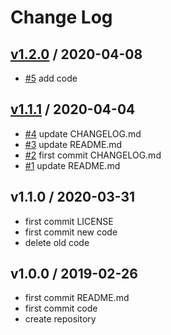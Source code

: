 # Change Log

## [v1.2.0](https://github.com/KoyanagiHitoshi/AtCoder/releases/tag/v1.2.0) / 2020-04-08

* [#5](https://github.com/KoyanagiHitoshi/AtCoder/pull/5) add code

## [v1.1.1](https://github.com/KoyanagiHitoshi/AtCoder/releases/tag/v1.1.1) / 2020-04-04

* [#4](https://github.com/KoyanagiHitoshi/AtCoder/pull/4) update CHANGELOG.md
* [#3](https://github.com/KoyanagiHitoshi/AtCoder/pull/3) update README.md
* [#2](https://github.com/KoyanagiHitoshi/AtCoder/pull/2) first commit CHANGELOG.md
* [#1](https://github.com/KoyanagiHitoshi/AtCoder/pull/1) update README.md

## v1.1.0 / 2020-03-31

* first commit LICENSE
* first commit new code
* delete old code

## v1.0.0 / 2019-02-26

* first commit README.md
* first commit code
* create repository
